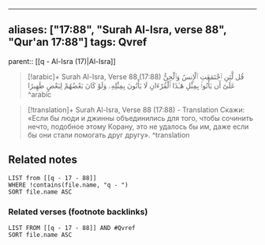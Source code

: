 
---
aliases: ["17:88", "Surah Al-Isra, verse 88", "Qur'an 17:88"]
tags: Qvref
---

parent:: [[q - Al-Isra (17)|Al-Isra]]

> [!arabic]+ Surah Al-Isra, Verse 88 (17:88)
> <span class="quran-arabic">قُل لَّئِنِ ٱجْتَمَعَتِ ٱلْإِنسُ وَٱلْجِنُّ عَلَىٰٓ أَن يَأْتُوا۟ بِمِثْلِ هَـٰذَا ٱلْقُرْءَانِ لَا يَأْتُونَ بِمِثْلِهِۦ وَلَوْ كَانَ بَعْضُهُمْ لِبَعْضٍ ظَهِيرًا</span>
^arabic

> [!translation]+ Surah Al-Isra, Verse 88 (17:88) - Translation
> Скажи: «Если бы люди и джинны объединились для того, чтобы сочинить нечто, подобное этому Корану, это не удалось бы им, даже если бы они стали помогать друг другу».
^translation



## Related notes
```dataview
LIST from [[q - 17 - 88]]
WHERE !contains(file.name, "q - ")
SORT file.name ASC
```

### Related verses (footnote backlinks)
```dataview
LIST FROM [[q - 17 - 88]] AND #Qvref
SORT file.name ASC
```

